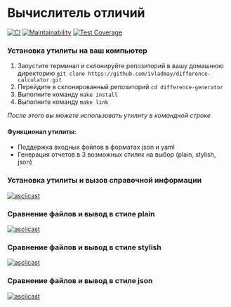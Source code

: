 # Вычислитель отличий

[![CI](https://github.com/ivladmay/difference-calculator/actions/workflows/CI.yml/badge.svg)](https://github.com/ivladmay/difference-calculator/actions/workflows/CI.yml) [![Maintainability](https://api.codeclimate.com/v1/badges/f402bdfce5dc4a884e15/maintainability)](https://codeclimate.com/github/ivladmay/difference-calculator/maintainability) [![Test Coverage](https://api.codeclimate.com/v1/badges/f402bdfce5dc4a884e15/test_coverage)](https://codeclimate.com/github/ivladmay/difference-calculator/test_coverage)

### Установка утилиты на ваш компьютер

1. Запустите терминал и склонируйте репозиторий в вашу домашнюю директорию
   ```git clone https://github.com/ivladmay/difference-calculator.git```
2. Перейдите в склонированный репозиторий ```cd difference-generator```
3. Выполните команду ```make install```
4. Выполните команду ```make link```

*После этого вы можете использовать утилиту в командной строке*

#### Функционал утилиты:

- Поддержка входных файлов в форматах json и yaml
- Генерация отчетов в 3 возможных стилях на выбор (plain, stylish, json)

### Установка утилиты и вызов справочной информации

[![asciicast](https://asciinema.org/a/lD9hs9oi7eHVE3q153vKz9rUy.svg)](https://asciinema.org/a/lD9hs9oi7eHVE3q153vKz9rUy)

### Сравнение файлов и вывод в стиле plain

[![asciicast](https://asciinema.org/a/C2waidDnvzENgm5wV9k5lbknY.svg)](https://asciinema.org/a/C2waidDnvzENgm5wV9k5lbknY)
 
### Сравнение файлов и вывод в стиле stylish

[![asciicast](https://asciinema.org/a/fh2YPgGvGlqGG4xGpHthw8IhG.svg)](https://asciinema.org/a/fh2YPgGvGlqGG4xGpHthw8IhG)
 
### Сравнение файлов и вывод в стиле json

[![asciicast](https://asciinema.org/a/8FnvKXng0ZnBSn7WbqbYKfiQE.svg)](https://asciinema.org/a/8FnvKXng0ZnBSn7WbqbYKfiQE)
